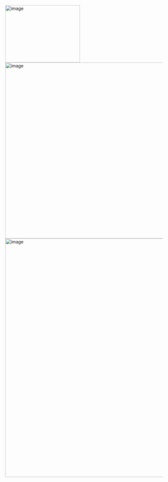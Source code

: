 <img width="239" height="183" alt="image" src="https://github.com/user-attachments/assets/32ce5d47-37b6-4414-8cdd-d0eb1db8d48e" />



<img width="1306" height="562" alt="image" src="https://github.com/user-attachments/assets/8f005f93-bac8-4995-8f30-2ae7eefb01a4" />
<img width="1312" height="762" alt="image" src="https://github.com/user-attachments/assets/5b02ee89-505d-4d89-a896-1c5d79872e09" />
